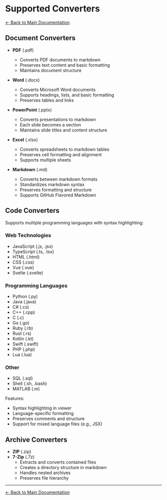 # Supported Converters

[← Back to Main Documentation](../Readme.md)

## Document Converters
- **PDF** (.pdf)
  - Converts PDF documents to markdown
  - Preserves text content and basic formatting
  - Maintains document structure
  
- **Word** (.docx)
  - Converts Microsoft Word documents
  - Supports headings, lists, and basic formatting
  - Preserves tables and links
  
- **PowerPoint** (.pptx)
  - Converts presentations to markdown
  - Each slide becomes a section
  - Maintains slide titles and content structure
  
- **Excel** (.xlsx)
  - Converts spreadsheets to markdown tables
  - Preserves cell formatting and alignment
  - Supports multiple sheets

- **Markdown** (.md)
  - Converts between markdown formats
  - Standardizes markdown syntax
  - Preserves formatting and structure
  - Supports GitHub Flavored Markdown

## Code Converters
Supports multiple programming languages with syntax highlighting:

### Web Technologies
- JavaScript (.js, .jsx)
- TypeScript (.ts, .tsx)
- HTML (.html)
- CSS (.css)
- Vue (.vue)
- Svelte (.svelte)

### Programming Languages
- Python (.py)
- Java (.java)
- C# (.cs)
- C++ (.cpp)
- C (.c)
- Go (.go)
- Ruby (.rb)
- Rust (.rs)
- Kotlin (.kt)
- Swift (.swift)
- PHP (.php)
- Lua (.lua)

### Other
- SQL (.sql)
- Shell (.sh, .bash)
- MATLAB (.m)

Features:
- Syntax highlighting in viewer
- Language-specific formatting
- Preserves comments and structure
- Support for mixed language files (e.g., JSX)

## Archive Converters
- **ZIP** (.zip)
- **7-Zip** (.7z)
  - Extracts and converts contained files
  - Creates a directory structure in markdown
  - Handles nested archives
  - Preserves file hierarchy 

---

[← Back to Main Documentation](../Readme.md) 